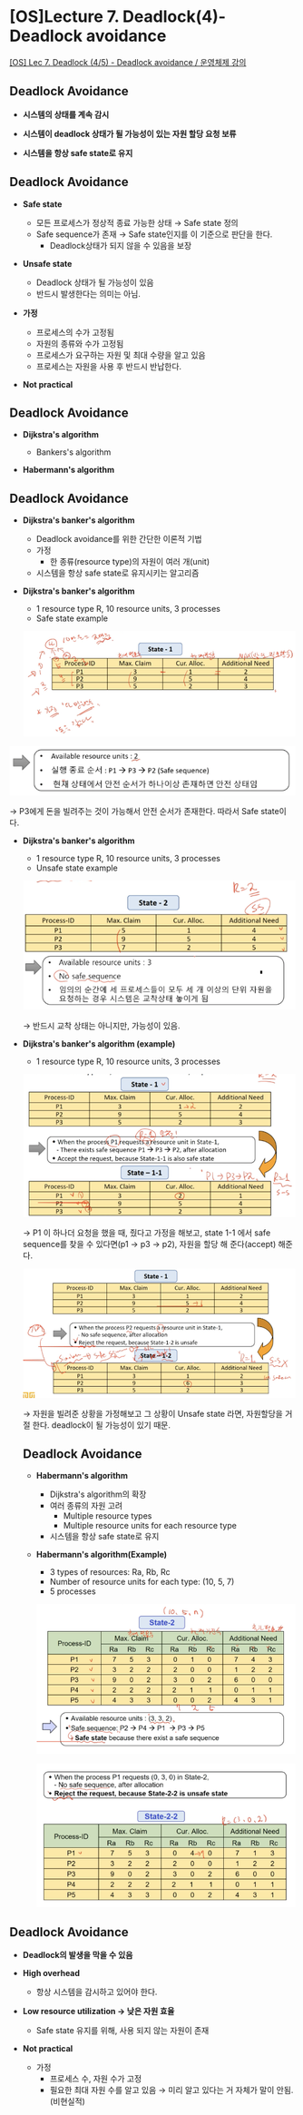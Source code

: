 # [OS]Lecture 7. Deadlock(4)-Deadlock avoidance

[[OS] Lec 7. Deadlock (4/5) - Deadlock avoidance / 운영체제 강의](https://www.youtube.com/watch?v=qmtOsmixfsA&list=PLBrGAFAIyf5rby7QylRc6JxU5lzQ9c4tN&index=22)

## Deadlock Avoidance

- **시스템의 상태를 계속 감시**

- **시스템이 deadlock 상태가 될 가능성이 있는 자원 할당 요청 보류**

- **시스템을 항상 safe state로 유지**

## Deadlock Avoidance

- **Safe state**
    - 모든 프로세스가 정상적 종료 가능한 상태 → Safe state 정의
    - Safe sequence가 존재 → Safe state인지를 이 기준으로 판단을 한다.
        - Deadlock상태가 되지 않을 수 있음을 보장

- **Unsafe state**
    - Deadlock 상태가 될 가능성이 있음
    - 반드시 발생한다는 의미는 아님.

- **가정**
    - 프로세스의 수가 고정됨
    - 자원의 종류와 수가 고정됨
    - 프로세스가 요구하는 자원 및 최대 수량을 알고 있음
    - 프로세스는 자원을 사용 후 반드시 반납한다.

- **Not practical**

## Deadlock Avoidance

- **Dijkstra's algorithm**
    - Bankers's algorithm

- **Habermann's algorithm**

## Deadlock Avoidance

- **Dijkstra's banker's algorithm**
    - Deadlock avoidance를 위한 간단한 이론적 기법
    - 가정
        - 한 종류(resource type)의 자원이 여러 개(unit)
    - 시스템을 항상 safe state로 유지시키는 알고리즘

- **Dijkstra's banker's algorithm**
    - 1 resource type R, 10 resource units, 3 processes
    - Safe state example

    ![Untitled](%5BOS%5DLecture%207%20Deadlock(4)-Deadlock%20avoidance%2080275c0d898b46f2a50f5e7521264155/Untitled.png)

![Untitled](%5BOS%5DLecture%207%20Deadlock(4)-Deadlock%20avoidance%2080275c0d898b46f2a50f5e7521264155/Untitled%201.png)

→ P3에게 돈을 빌려주는 것이 가능해서 안전 순서가 존재한다. 따라서 Safe state이다.

- **Dijkstra's banker's algorithm**
    - 1 resource type R, 10 resource units, 3 processes
    - Unsafe state example

    ![Untitled](%5BOS%5DLecture%207%20Deadlock(4)-Deadlock%20avoidance%2080275c0d898b46f2a50f5e7521264155/Untitled%202.png)

    → 반드시 교착 상태는 아니지만, 가능성이 있음.

- **Dijkstra's banker's algorithm (example)**
    - 1 resource type R, 10 resource units, 3 processes

    ![Untitled](%5BOS%5DLecture%207%20Deadlock(4)-Deadlock%20avoidance%2080275c0d898b46f2a50f5e7521264155/Untitled%203.png)

    → P1 이 하나더 요청을 했을 때, 줬다고 가정을 해보고,  state 1-1 에서 safe sequence를 찾을 수 있다면(p1 → p3 → p2), 자원을 할당 해 준다(accept) 해준다.

    ![Untitled](%5BOS%5DLecture%207%20Deadlock(4)-Deadlock%20avoidance%2080275c0d898b46f2a50f5e7521264155/Untitled%204.png)

    → 자원을 빌려준 상황을 가정해보고 그 상황이 Unsafe state 라면, 자원할당을 거절 한다. deadlock이 될 가능성이 있기 때문.

    ## Deadlock Avoidance

    - **Habermann's algorithm**
        - Dijkstra's algorithm의 확장
        - 여러 종류의 자원 고려
            - Multiple resource types
            - Multiple resource units for each resource type
        - 시스템을 항상 safe state로 유지

    - **Habermann's algorithm(Example)**
        - 3 types of resources: Ra, Rb, Rc
        - Number of resource units for each type: (10, 5, 7)
        - 5 processes

        ![Untitled](%5BOS%5DLecture%207%20Deadlock(4)-Deadlock%20avoidance%2080275c0d898b46f2a50f5e7521264155/Untitled%205.png)

        ![Untitled](%5BOS%5DLecture%207%20Deadlock(4)-Deadlock%20avoidance%2080275c0d898b46f2a50f5e7521264155/Untitled%206.png)

## Deadlock Avoidance

- **Deadlock의 발생을 막을 수 있음**

- **High overhead**
    - 항상 시스템을 감시하고 있어야 한다.

- **Low resource utilization → 낮은 자원 효율**
    - Safe state 유지를 위해, 사용 되지 않는 자원이 존재

- **Not practical**
    - 가정
        - 프로세스 수, 자원 수가 고정
        - 필요한 최대 자원 수를 알고 있음 → 미리 알고 있다는 거 자체가 말이 안됨.(비현실적)